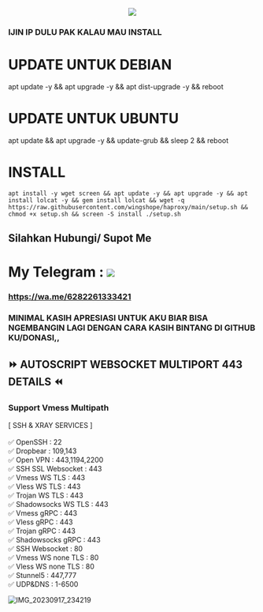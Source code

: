 <p align="center">
<img src="https://readme-typing-svg.herokuapp.com?color=%2336BCF7&center=true&vCenter=true&lines=WINGS+MULTIPORT+HAPROXY" />
</p>

### IJIN IP DULU PAK KALAU MAU INSTALL

# UPDATE UNTUK DEBIAN
apt update -y && apt upgrade -y && apt dist-upgrade -y && reboot

# UPDATE UNTUK UBUNTU
apt update && apt upgrade -y && update-grub && sleep 2 && reboot
# INSTALL
<pre><code>apt install -y wget screen && apt update -y && apt upgrade -y && apt install lolcat -y && gem install lolcat && wget -q https://raw.githubusercontent.com/wingshope/haproxy/main/setup.sh && chmod +x setup.sh && screen -S install ./setup.sh</code></pre>

## Silahkan Hubungi/ Supot Me
# My Telegram : <a href="https://t.me/wingsofhope" target=”_blank”><img src="https://img.shields.io/static/v1?style=for-the-badge&logo=Telegram&label=Telegram&message=Click%20Here&color=blue"></a><br>
### https://wa.me/6282261333421

### MINIMAL KASIH APRESIASI UNTUK AKU BIAR BISA NGEMBANGIN LAGI DENGAN CARA KASIH BINTANG DI GITHUB KU/DONASI,, 

## ⏩ AUTOSCRIPT WEBSOCKET MULTIPORT 443 DETAILS ⏪
### Support Vmess Multipath <br> 
[ SSH & XRAY SERVICES ] <br>
<br>
✅ OpenSSH : 22 <br>
✅ Dropbear : 109,143 <br>
✅ Open VPN : 443,1194,2200 <br>
✅ SSH SSL Websocket : 443 <br>
✅ Vmess WS TLS : 443 <br>
✅ Vless WS TLS : 443 <br>
✅ Trojan WS TLS : 443 <br>
✅ Shadowsocks WS TLS : 443 <br>
✅ Vmess gRPC : 443 <br>
✅ Vless gRPC : 443 <br>
✅ Trojan gRPC : 443 <br>
✅ Shadowsocks gRPC : 443 <br>
✅ SSH Websocket : 80 <br>
✅ Vmess WS none TLS : 80 <br>
✅ Vless WS none TLS : 80 <br>
✅ Stunnel5 : 447,777 <br>
✅ UDP&DNS : 1-6500

![IMG_20230917_234219](https://github.com/wingshope/haproxy/assets/138878860/e4c34593-2180-4a58-9ce1-e376d40312cc)
